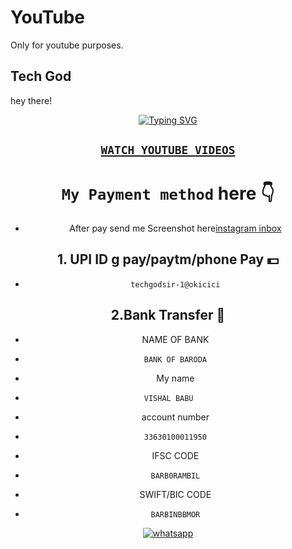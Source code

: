 # YouTube
Only for youtube purposes.
## Tech God
hey there!
<div align="center">
<a href="https://git.io/typing-svg"><img src="https://readme-typing-svg.demolab.com?font=Ribeye&size=50&pause=1000&color=G0B1&center=true&width=910&height=100&lines=YouTube+Channel+TECH+GOD;PROGRAM+By+TECH+GOD+Sir" alt="Typing SVG" /></a>
  

   ## [`WATCH YOUTUBE VIDEOS`](youtube.com/@techgod143)

# `My Payment method` here 👇 
   - After pay send me Screenshot here[instagram inbox](https://www.instagram.com/techgod143?igsh=MWFiOXo3cjVmN2NkNg==)
## 1. UPI ID g pay/paytm/phone Pay 💵
-     techgodsir-1@okicici
  
## 2.Bank Transfer 🏦 
- NAME OF BANK
-     BANK OF BARODA
- My name
-     VISHAL BABU   
- account number
-     33630100011950
- IFSC CODE
-     BARB0RAMBIL
- SWIFT/BIC CODE
-     BARBINBBMOR






    
<a aria-label="Join our chats" href="https://wa.me/917466008456?text=Hi!! `Tech God` Sir, I need Your Help" target="_blank">
    <img alt="whatsapp" src="https://img.shields.io/badge/Owner%20Whatsapp-25D366?style=for-the-badge&logo=whatsapp&logoColor=black" />
</p>

